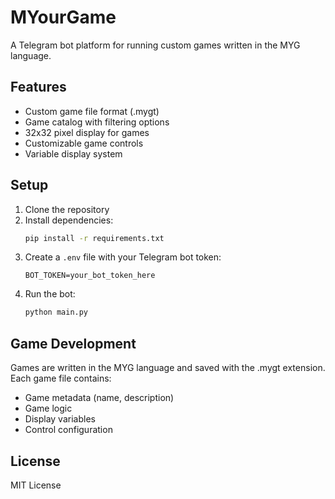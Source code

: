 # MYourGame

A Telegram bot platform for running custom games written in the MYG language.

## Features

- Custom game file format (.mygt)
- Game catalog with filtering options
- 32x32 pixel display for games
- Customizable game controls
- Variable display system

## Setup

1. Clone the repository
2. Install dependencies:
   ```bash
   pip install -r requirements.txt
   ```
3. Create a `.env` file with your Telegram bot token:
   ```
   BOT_TOKEN=your_bot_token_here
   ```
4. Run the bot:
   ```bash
   python main.py
   ```

## Game Development

Games are written in the MYG language and saved with the .mygt extension. Each game file contains:
- Game metadata (name, description)
- Game logic
- Display variables
- Control configuration

## License

MIT License 